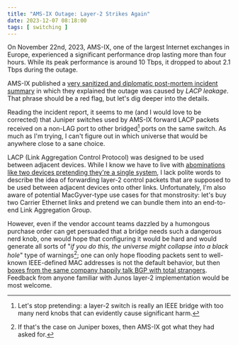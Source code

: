 ```yaml
---
title: "AMS-IX Outage: Layer-2 Strikes Again"
date: 2023-12-07 08:18:00
tags: [ switching ]
---
```

On November 22nd, 2023, AMS-IX, one of the largest Internet exchanges in Europe, experienced a significant performance drop lasting more than four hours. While its peak performance is around 10 Tbps, it dropped to about 2.1 Tbps during the outage.

AMS-IX published a [very sanitized and diplomatic post-mortem incident summary](https://www.ams-ix.net/ams/outage-on-amsterdam-peering-platform) in which they explained the outage was caused by *LACP leakage*. That phrase should be a red flag, but let's dig deeper into the details.
<!--more-->
Reading the incident report, it seems to me (and I would love to be corrected) that Juniper switches used by AMS-IX forward LACP packets received on a non-LAG port to other bridged[^SP] ports on the same switch. As much as I'm trying, I can't figure out in which universe that would be anywhere close to a sane choice.

[^SP]: Let's stop pretending: a layer-2 switch is really an IEEE bridge with too many nerd knobs that can evidently cause significant harm.

LACP (Link Aggregation Control Protocol) was designed to be used between adjacent devices. While I know we have to live with [abominations like two devices pretending they're a single system](/series/mlag/), I lack polite words to describe the idea of forwarding layer-2 control packets that are supposed to be used between adjacent devices onto other links. Unfortunately, I'm also aware of potential MacGyver-type use cases for that monstrosity: let's buy two Carrier Ethernet links and pretend we can bundle them into an end-to-end Link Aggregation Group.

However, even if the vendor account teams dazzled by a humongous purchase order can get persuaded that a bridge needs such a dangerous nerd knob, one would hope that configuring it would be hard and would generate all sorts of "_if you do this, the universe might collapse into a black hole_" type of warnings[^GWAF]; one can only hope flooding packets sent to well-known IEEE-defined MAC addresses is not the default behavior, but then [boxes from the same company happily talk BGP with total strangers](/2023/10/reject-unknown-bgp-session/#ugly). Feedback from anyone familiar with Junos layer-2 implementation would be most welcome.

[^GWAF]: If that's the case on Juniper boxes, then AMS-IX got what they had asked for.